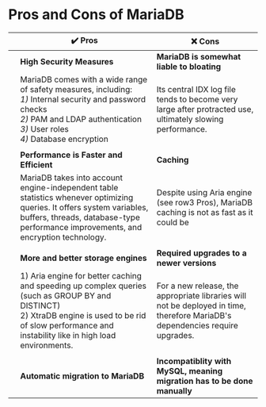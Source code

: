 # Pros and Cons of MariaDB
|   | ✔️ Pros | ❌ Cons  |
|---|----------|-----------|
|   | **High Security Measures** |  **MariaDB is somewhat liable to bloating**  |
|   | MariaDB comes with a wide range of safety measures, including: <br/> *1)* Internal security and password checks <br/> *2)* PAM and LDAP authentication <br/> *3)* User roles <br/> *4)* Database encryption | Its central IDX log file tends to become very large after protracted use, ultimately slowing performance.    
|   |   |   |
|   | **Performance is Faster and Efficient** |  **Caching**  |
|   | MariaDB takes into account engine-independent table statistics whenever optimizing queries. It offers system variables, buffers, threads, database-type performance improvements, and encryption technology. |  Despite using Aria engine (see row3 Pros), MariaDB caching is not as fast as it could be  |
|   |   |   |
|   | **More and better storage engines** |  **Required upgrades to a newer versions** |
|   | 1) Aria engine for better caching and speeding up complex queries (such as GROUP BY and DISTINCT) <br/> 2) XtraDB engine is used to be rid of slow performance and instability like in high load environments. |   For a new release, the appropriate libraries will not be deployed in time, therefore MariaDB's dependencies require upgrades.  |
|   |   |   |
|   | **Automatic migration to MariaDB** |  **Incompatiblity with MySQL, meaning migration has to be done manually**  |


